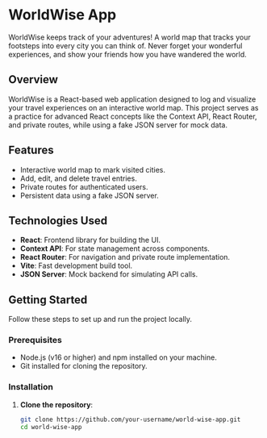 # WorldWise App

WorldWise keeps track of your adventures! A world map that tracks your footsteps into every city you can think of. Never forget your wonderful experiences, and show your friends how you have wandered the world.

## Overview

WorldWise is a React-based web application designed to log and visualize your travel experiences on an interactive world map. This project serves as a practice for advanced React concepts like the Context API, React Router, and private routes, while using a fake JSON server for mock data.

## Features

- Interactive world map to mark visited cities.
- Add, edit, and delete travel entries.
- Private routes for authenticated users.
- Persistent data using a fake JSON server.

## Technologies Used

- **React**: Frontend library for building the UI.
- **Context API**: For state management across components.
- **React Router**: For navigation and private route implementation.
- **Vite**: Fast development build tool.
- **JSON Server**: Mock backend for simulating API calls.

## Getting Started

Follow these steps to set up and run the project locally.

### Prerequisites

- Node.js (v16 or higher) and npm installed on your machine.
- Git installed for cloning the repository.

### Installation

1. **Clone the repository**:
   ```bash
   git clone https://github.com/your-username/world-wise-app.git
   cd world-wise-app
